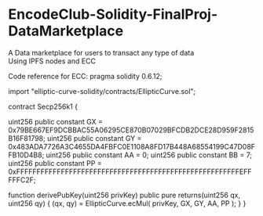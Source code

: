 # EncodeClub-Solidity-FinalProj-DataMarketplace <BR>
A Data marketplace for users to transact any type of data<BR>
Using IPFS nodes and ECC

Code reference for ECC:
  pragma solidity 0.6.12;

import "elliptic-curve-solidity/contracts/EllipticCurve.sol";


contract Secp256k1 {

  uint256 public constant GX = 0x79BE667EF9DCBBAC55A06295CE870B07029BFCDB2DCE28D959F2815B16F81798;
  uint256 public constant GY = 0x483ADA7726A3C4655DA4FBFC0E1108A8FD17B448A68554199C47D08FFB10D4B8;
  uint256 public constant AA = 0;
  uint256 public constant BB = 7;
  uint256 public constant PP = 0xFFFFFFFFFFFFFFFFFFFFFFFFFFFFFFFFFFFFFFFFFFFFFFFFFFFFFFFEFFFFFC2F;

  function derivePubKey(uint256 privKey) public pure returns(uint256 qx, uint256 qy) {
    (qx, qy) = EllipticCurve.ecMul(
      privKey,
      GX,
      GY,
      AA,
      PP
    );
  }
}
